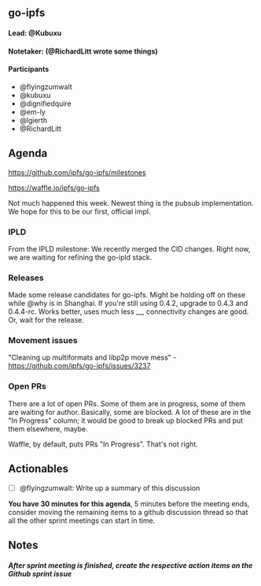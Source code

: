 ## go-ipfs

#### Lead: @Kubuxu
#### Notetaker: (@RichardLitt wrote some things)

#### Participants

- @flyingzumwalt
- @kubuxu
- @dignifiedquire
- @em-ly
- @lgierth
- @RichardLitt

## Agenda

https://github.com/ipfs/go-ipfs/milestones

https://waffle.io/ipfs/go-ipfs

Not much happened this week. 
Newest thing is the pubsub implementation. We hope for this to be our first, official impl. 

### IPLD

From the IPLD milestone: We recently merged the CID changes. Right now, we are waiting for refining the go-ipld stack. 

### Releases

Made some release candidates for go-ipfs. Might be holding off on these while @why is in Shanghai. If you're still using 0.4.2, upgrade to 0.4.3 and 0.4.4-rc. Works better, uses much less __, connectivity changes are good. Or, wait for the release. 

### Movement issues

"Cleaning up multiformats and libp2p move mess" - https://github.com/ipfs/go-ipfs/issues/3237

### Open PRs

There are a lot of open PRs. Some of them are in progress, some of them are waiting for author. Basically, some are blocked. A lot of these are in the "In Progress" column; it would be good to break up blocked PRs and put them elsewhere, maybe.

Waffle, by default, puts PRs "In Progress". That's not right.

## Actionables

- [ ] @flyingzumwalt: Write up a summary of this discussion

**You have 30 minutes for this agenda**, 5 minutes before the meeting ends, consider moving the remaining items to a github discussion thread so that all the other sprint meetings can start in time.

## Notes


##### After sprint meeting is finished, create the respective action items on the Github sprint issue

